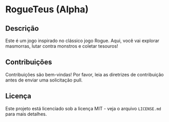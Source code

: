 # RogueTeus (Alpha)

## Descrição

Este é um jogo inspirado no clássico jogo Rogue. Aqui, você vai explorar masmorras, lutar contra monstros e coletar tesouros!

## Contribuições

Contribuições são bem-vindas! Por favor, leia as diretrizes de contribuição antes de enviar uma solicitação pull.

## Licença

Este projeto está licenciado sob a licença MIT - veja o arquivo `LICENSE.md` para mais detalhes.
